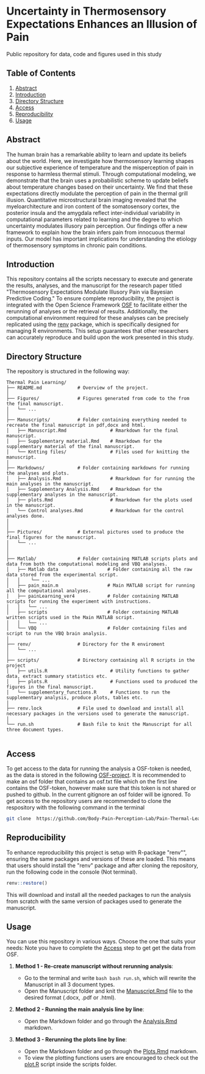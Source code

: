 # Uncertainty in Thermosensory Expectations Enhances an Illusion of Pain
Public repository for data, code and figures used in this study

## Table of Contents
1. [Abstract](#abstract)
2. [Introduction](#introduction)
3. [Directory Structure](#directory-structure)
4. [Access](#access)
5. [Reproducibility](#reproducibility)
6. [Usage](#usage)

## Abstract
The human brain has a remarkable ability to learn and update its beliefs about the world. Here, we investigate how thermosensory learning shapes our subjective experience of temperature and the misperception of pain in response to harmless thermal stimuli. Through computational modeling, we demonstrate that the brain uses a probabilistic scheme to update beliefs about temperature changes based on their uncertainty. We find that these expectations directly modulate the perception of pain in the thermal grill illusion. Quantitative microstructural brain imaging revealed that the myeloarchitecture and iron content of the somatosensory cortex, the posterior insula and the amygdala reflect inter-individual variability in computational parameters related to learning and the degree to which uncertainty modulates illusory pain perception. Our findings offer a new framework to explain how the brain infers pain from innocuous thermal inputs. Our model has important implications for understanding the etiology of thermosensory symptoms in chronic pain conditions.

## Introduction
This repository contains all the scripts necessary to execute and generate the results, analyses, and the manuscript for the research paper titled "Thermosensory Expectations Modulate Illusory Pain via Bayesian Predictive Coding." To ensure complete reproducibility, the project is integrated with the Open Science Framework [OSF](https://osf.io/pw956/)  to facilitate either the rerunning of analyses or the retrieval of results. Additionally, the computational environment required for these analyses can be precisely replicated using the [renv](https://rstudio.github.io/renv/articles/renv.html) package, which is specifically designed for managing R environments. This setup guarantees that other researchers can accurately reproduce and build upon the work presented in this study.


## Directory Structure

The repository is structured in the following way:

```         
Thermal Pain Learning/
├── README.md             # Overview of the project.
│
├── Figures/              # Figures generated from code to the from the final manuscript.
│   └── ... 
│
├── Manuscripts/          # Folder containing everything needed to recreate the final manuscript in pdf,docx and html.
│   ├── Manuscript.Rmd                # Rmarkdown for the final manuscript.
│   ├── Supplementary material.Rmd    # Rmarkdown for the supplementary material of the final manuscript.
│   └── Kntting files/                # Files used for knitting the manuscript.
│
├── Markdowns/            # Folder containing markdowns for running the analyses and plots.
│   ├── Analysis.Rmd                  # Rmarkdown for for running the main analyses in the manuscript.
│   ├── Supplementary Analysis.Rmd    # Rmarkdown for the supplementary analyses in the manuscript.
│   ├── plots.Rmd                     # Rmarkdown for the plots used in the manuscript.
│   └── Control analyses.Rmd          # Rmarkdown for the control analyses done.
│
│
├── Pictures/             # External pictures used to produce the final figures for the manuscript.
│   └── ... 
│ 
│ 
├── Matlab/               # Folder containing MATLAB scripts plots and data from both the computational modeling and VBQ analyses.
│   ├── Matlab data                  # Folder containing all the raw data stored from the experimental script.
│   │    └── ... 
│   ├── pain_main.m                  # Main MATLAB script for running all the computational analyses.
│   ├── painLearning_ver4            # Folder containing MATLAB scripts for running the experiment with instructions.
│   │   └── ... 
│   ├── scripts                      # Folder containing MATLAB written scripts used in the Main MATLAB script.
│   │   └── ... 
│   └── VBQ                          # Folder containing files and script to run the VBQ brain analysis.
│
├── renv/                 # Directory for the R enviroment
│   └── ... 
│
├── scripts/              # Directory containing all R scripts in the project
│   ├── utils.R                       # Utility functions to gather data, extract summary statistics etc.
│   ├── plots.R                       # Functions used to produced the figures in the final manuscript.
│   └── supplementary_functions.R     # Functions to run the supplementary analysis, produce plots, tables etc.
│
├── renv.lock             # File used to download and install all necessary packages in the versions used to generate the manuscript.
│
└── run.sh                # Bash file to knit the Manuscript for all three document types.


```

## Access

To get access to the data for running the analysis a OSF-token is needed, as the data is stored in the following [OSF-project](https://osf.io/pw956/). It is recommended to make an osf folder that contains an osf.txt file which on the first line contains the OSF-token, however make sure that this token is not shared or pushed to github. In the current gitignore an osf folder will be ignored.
To get access to the repository users are recommended to clone the respository with the following command in the terminal

```bash
git clone  https://github.com/Body-Pain-Perception-Lab/Pain-Thermal-Learning.git
```

## Reproducibility

To enhance reproducibility this project is setup with R-package "renv"", ensuring the same packages and versions of these are loaded. This means that users should install the "renv" package and after cloning the repository, run the following code in the console (Not terminal).

```r
renv::restore()
```

This will download and install all the needed packages to run the analysis from scratch with the same version of packages used to generate the manuscript. 


## Usage

You can use this repository in various ways. Choose the one that suits your needs: Note you have to complete the [Access](#access) step to get get the data from OSF. 

1. **Method 1 - Re-create manuscript without rerunning analysis**:
   -  Go to the terminal and write ```bash bash run.sh```, which will rewrite the Manuscript in all 3 document types.
   -  Open the Manuscript folder and knit the [Manuscript.Rmd](./Manuscripts/Manuscript.Rmd) file to the desired format (.docx, .pdf or .html). 

2. **Method 2 - Running the main analysis line by line**:
   - Open the Markdown folder and go through the [Analysis.Rmd](./Markdowns/Analysis.Rmd) markdown.

3. **Method 3 - Rerunning the plots line by line**:
   - Open the Markdown folder and go through the [Plots.Rmd](./Markdowns/Plots.Rmd) markdown.
   - To view the plotting functions users are encouraged to check out the [plot.R](./scripts/plots.R) script inside the scripts folder.


